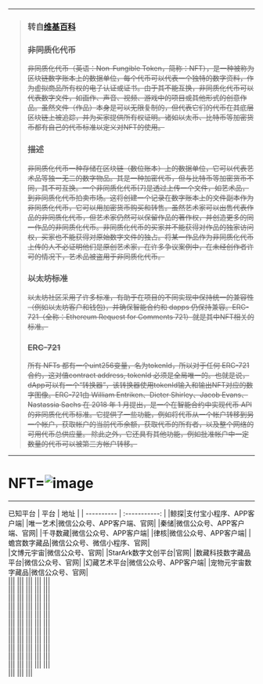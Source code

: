 ----

> ### 转自[维基百科](https://zh.wikipedia.org/wiki/%E9%9D%9E%E5%90%8C%E8%B3%AA%E5%8C%96%E4%BB%A3%E5%B9%A3)
> ### ~~非同质化代币~~
> ~~非同质化代币（英语：Non-Fungible Token，简称：NFT），是一种被称为区块链数字账本上的数据单位，每个代币可以代表一个独特的数字资料，作为虚拟商品所有权的电子认证或证书。由于其不能互换，非同质化代币可以代表数字文件，如画作、声音、视频、游戏中的项目或其他形式的创意作品。虽然文件（作品）本身是可以无限复制的，但代表它们的代币在其底层区块链上被追踪，并为买家提供所有权证明。诸如以太币、比特币等加密货币都有自己的代币标准以定义对NFT的使用。~~
> ### ~~描述~~
> ~~非同质化代币一种存储在区块链（数位账本）上的数据单位，它可以代表艺术品等独一无二的数字物品。其是一种加密代币，但与比特币等加密货币不同，其不可互换。一个非同质化代币[7]是透过上传一个文件，如艺术品，到非同质化代币拍卖市场。这将创建一个记录在数字账本上的文件副本作为非同质化代币，它可以用加密货币购买和转售。虽然艺术家可以出售代表作品的非同质化代币，但艺术家仍然可以保留作品的著作权，并创造更多的同一作品的非同质化代币。非同质化代币的买家并不能获得对作品的独家访问权，买家也不能获得对原始数字文件的独占。将某一作品作为非同质化代币上传的人不必证明他们是原创艺术家，在许多争议案例中，在未经创作者许可的情况下，艺术品被盗用于非同质化代币。~~
> ### ~~以太坊标准~~
> ~~以太坊社区采用了许多标准，有助于在项目的不同实现中保持统一的兼容性（例如以太坊客户和钱包)，并确保智能合约和 dapps 仍保持兼容。ERC-721（全称：Ethereum Request for Comments 721）就是其中NFT相关的标准。~~
> ### ~~ERC-721~~
> ~~所有 NFTs 都有一个uint256变量，名为tokenId，所以对于任何 ERC-721 合约，这对值contract address, tokenId 必须是全局唯一的。也就是说，dApp可以有一个“转换器”，该转换器使用tokenId输入和输出NFT对应的数字图像。ERC-721由 William Entriken、Dieter Shirley、Jacob Evans、Nastassia Sachs 在 2018 年 1 月提出，是一个在智能合约中实现代币 API 的非同质化代币标准。它提供了一些功能，例如将代币从一个帐户转移到另一个帐户，获取帐户的当前代币余额，获取代币的所有者，以及整个网络的可用代币总供应量。 除此之外，它还具有其他功能，例如批准帐户中一定数量的代币可以被第三方帐户转移。~~

----

# NFT=![image](https://github.com/KPI0/NFT/blob/main/images/format_f_jpg.jpg)

----
已知平台
 | 平台      | 地址     |
 | ---------- | :-----------:  |
 |鲸探|支付宝小程序、APP客户端|
 |唯一艺术|微信公众号、APP客户端、官网|
 |秦储|微信公众号、APP客户端、官网|
 |千寻数藏|微信公众号、APP客户端|
 |律核|微信公众号、APP客户端|
 |蟾宫数字藏品|微信公众号、微信小程序、官网|  
 |文博元宇宙|微信公众号、官网|
 |StarArk数字文创平台|官网|
 |数藏科技数字藏品平台|微信公众号、官网|
 |幻藏艺术平台|微信公众号、APP客户端|
 |宠物元宇宙数字藏品|微信公众号、官网|  
 |||
 |||
 |||
 |||
 |||  
 |||
 |||
 |||
 |||
 |||  
 |||
 |||
 |||
 |||
 |||  
 |||
 |||
 ||| 
 |||
 |||  
 |||
 |||
 |||
 |||
 |||  
 |||
 |||
 |||
 |||
 |||  
 |||
 |||
 |||
 |||
 |||  
 |||
 |||
 |||
 |||
 |||  
 |||
 |||
 |||
 |||
 |||  
 |||
 |||
 |||
 |||
 |||  
 |||
 |||
 |||
 |||
 |||  
 |||
 |||
 |||
